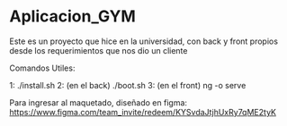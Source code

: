 # Aplicacion_GYM
Este es un proyecto que hice en la universidad, con back y front propios desde los requerimientos que nos dio un cliente

Comandos Utiles:

1: ./install.sh
2: (en el back) ./boot.sh
3: (en el front) ng -o serve

Para ingresar al maquetado, diseñado en figma:
https://www.figma.com/team_invite/redeem/KYSvdaJtjhUxRy7qME2tyK 

